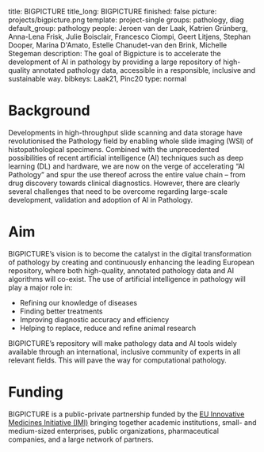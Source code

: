 title: BIGPICTURE 
title_long: BIGPICTURE 
finished: false 
picture: projects/bigpicture.png
template: project-single
groups: pathology, diag
default_group: pathology 
people: Jeroen van der Laak, Katrien Grünberg, Anna-Lena Frisk, Julie Boisclair, Francesco Ciompi, Geert Litjens, Stephan Dooper, Marina D'Amato, Estelle Chanudet-van den Brink, Michelle Stegeman
description: The goal of Bigpicture is to accelerate the development of AI in pathology by providing a large repository of high-quality annotated pathology data, accessible in a responsible, inclusive and sustainable way.
bibkeys: Laak21, Pinc20
type: normal

# Background

Developments in high-throughput slide scanning and data storage have revolutionised the Pathology field by enabling whole slide imaging (WSI) of histopathological specimens. Combined with the unprecedented possibilities of recent artificial intelligence (AI) techniques such as deep learning (DL) and hardware, we are now on the verge of accelerating “AI Pathology” and spur the use thereof across the entire value chain – from drug discovery towards clinical diagnostics. However, there are clearly several challenges that need to be overcome regarding large-scale development, validation and adoption of AI in Pathology. 

# Aim
BIGPICTURE’s vision is to become the catalyst in the digital transformation of pathology by creating and continuously enhancing the leading European repository, where both high-quality, annotated pathology data and AI algorithms will co-exist.
The use of artificial intelligence in pathology will play a major role in: 
  
- Refining our knowledge of diseases
- Finding better treatments
-	Improving diagnostic accuracy and efficiency
-	Helping to replace, reduce and refine animal research
  
BIGPICTURE’s repository will make pathology data and AI tools widely available through an international, inclusive community of experts in all relevant fields. This will pave the way for computational pathology. 

# Funding
BIGPICTURE is a public-private partnership funded by the [EU Innovative Medicines Initiative (IMI)](www.imi.europa.eu) bringing together academic institutions, small- and medium-sized enterprises, public organizations, pharmaceutical companies, and a large network of partners.
